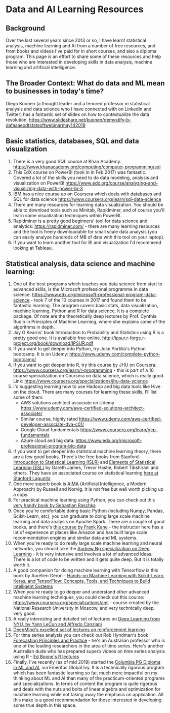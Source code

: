 # Data and AI Learning Resources

## Background
Over the last several years since 2013 or so, I have learnt statistical analysis, machine learning and AI from a number of free resources, and from books and videos I've paid for in short courses, and also a diploma program. This page is an effort to share some of these resources and help those who are interested in developing skills in data analysis, machine learning and artificial intelligence.

## The Broader Context: What do data and ML mean to businesses in today's time?

Diego Kuonen (a thought leader and a tenured professor in statistical analysis and data science who I have connected with on LinkedIn and Twitter) has a fantastic set of slides on how to contextualize the data revolution. https://www.slideshare.net/kuonen/demystify-b-dafaaaeodtstatsoftwebinarmay142019 

## Basic statistics, databases, SQL and data visualization

1. There is a very good SQL course at Khan Academy. https://www.khanacademy.org/computing/computer-programming/sql 
2. This EdX course on PowerBI (took in in Feb 2017) was fantastic. Covered a lot of the skills you need to do data modeling, analysis and visualization on PowerBI https://www.edx.org/course/analyzing-and-visualizing-data-with-power-bi-3  
3. IBM has a nice course up on Coursera which deals with databases and SQL for data science  https://www.coursera.org/learn/sql-data-science 
4. There are many resources for learning data visualization. You should be able to download tools such as Minitab, Rapidminer, and of course you'll learn some visualization techniques within PowerBI. 
5. Rapidminer is a pretty good beginners' tool for data science and analytics: https://rapidminer.com/ - there are many learning resources and the tool is freely downloadable for small scale data analysis (you can easily analyze hundreds of MB of data with this tool on your laptop). 
6. If you want to learn another tool for BI and visualization I'd recommend looking at Tableau.

## Statistical analysis, data science and machine learning:

1. One of the best programs which teaches you data science from start to advanced skills, is the Microsoft professional programme in data science.  https://www.edx.org/microsoft-professional-program-data-science - took 7 of the 10 courses in 2017 and found them to be fantastic learning. The program covers basic stats, data visualization, machine learning, Python and R for data science. It is a complete package. Of note are the theoretically deep lectures by Prof. Cynthia Rudin in Principles of Machine Learning, where she explains some of the algorithms in depth.
2. Jay G Kearns' book Introduction to Probability and Statistics using R is a pretty good one. It is available free online.  http://ipsur.r-forge.r-project.org/book/download/IPSUR.pdf 
3. If you want to get deeper into Python, try Jose Portilla's Python bootcamp. It is on Udemy:  https://www.udemy.com/complete-python-bootcamp/
4. If you want to get deeper into R, try this course by JHU on Coursera. https://www.coursera.org/learn/r-programming - this is part of a 10 course specialization on Coursera on data science, which is really good. Link:  https://www.coursera.org/specializations/jhu-data-science 
5. I'd suggesting learning how to use Hadoop and big data tools like Hive on the cloud. There are many courses for learning these skills, I'll list some of them:
    - AWS solutions architect associate on Udemy https://www.udemy.com/aws-certified-solutions-architect-associate/ 
    - Similar course, highly rated  https://www.udemy.com/aws-certified-developer-associate-dva-c01/ 
    - Google Cloud fundamentals https://www.coursera.org/learn/gcp-fundamentals  
    - Azure cloud and big data:  https://www.edx.org/microsoft-professional-program-big-data 
6. If you want to get deeper into statistical machine learning theory, there are a few good books. 
There's the free books from Stanford - [Introduction to Statistical Learning (ISLR)](http://faculty.marshall.usc.edu/gareth-james/) and [Elements of Statistical Learning (ESL)](https://web.stanford.edu/~hastie/ElemStatLearn/) by Gareth James, Trevor Hastie, Robert Tibshirani and others. They have an associated course on statistical learning [here at Stanford Lagunita](https://lagunita.stanford.edu/courses/HumanitiesSciences/StatLearning/Winter2016/about) 
7. One more superb book is [AIMA](http://aima.cs.berkeley.edu) (Artificial Intelligence, a Modern Approach) by Russell and Norvig. It is not free but well worth picking up a copy. 
8. For practical machine learning using Python, you can check out this [very handy book by Sebastian Raschka](https://www.amazon.in/Python-Machine-Learning-Sebastian-Raschka-ebook/dp/B00YSILNL0) 
9. Once you're comfortable doing basic Python (including Numpy, Pandas, Scikit-Learn, etc), you can graduate to doing large scale machine learning and data analysis on Apache Spark. There are a couple of good books, and there's [this course by Frank Kane](https://www.udemy.com/course/taming-big-data-with-apache-spark-hands-on/) - the instructor here has a lot of experience at places like Amazon and has built large scale recommendation engines and similar data and ML systems.
10. When you're ready to do really large scale machine learning and neural networks, you should take the [Andrew Ng specialization on Deep Learning](https://www.coursera.org/specializations/deep-learning) - it is very intensive and involves a lot of advanced ideas. There is a lot of code to be written and it gets quite deep. But it is totally worth it.
11. A good companion for doing machine learning with Tensorflow is this book by Aurélien Géron - [Hands-on Machine Learning with Scikit-Learn, Keras, and TensorFlow: Concepts, Tools, and Techniques to Build Intelligent Systems](https://www.amazon.com/dp/1492032646/) 
12. When you're ready to go deeper and understand other advanced machine learning techniques, you could check out this course: https://www.coursera.org/specializations/aml - course created by the National Research University in Moscow, and very technically deep, very good.
13. A really interesting and detailed set of lectures on [Deep Learning from NYU, by Yann LeCun and Alfredo Canziani](https://www.youtube.com/playlist?list=PLLHTzKZzVU9eaEyErdV26ikyolxOsz6mq)
14. [DeepMind's excellent set of lectures on reinforcement learning](https://www.youtube.com/watch?v=ISk80iLhdfU&list=PLqYmG7hTraZBKeNJ-JE_eyJHZ7XgBoAyb&ab_channel=DeepMind)
15. For time series analysis you can check out Rob Hyndman's book [Forecasting Principles and Practice](https://otexts.com/fpp2/) - he's an Australian professor who is one of the leading researchers in the area of time series. Here's another Australian dude who has prepared superb videos on time series analysis using R - [Ed Boone's R lectures](https://www.youtube.com/watch?v=l-n8PAnEbN0&list=PLtdHVw0YUd8Xkws3YExJtjrVFFFA6Mtno) 
16. Finally, I've recently (as of mid 2019) started the [Columbia PG Diploma in ML and AI](https://programs.emeritus.org/pgdmlai/), via Emeritus Global Ivy. It is a technically rigorous program which has been fantastic learning so far, much more impactful on my thinking about ML and AI than many of the practicum-oriented programs and specializations. In terms of content the program is quite rigorous and deals with the nuts and bolts of linear algebra and optimization for machine learning while not taking away the emphasis on application. All this make is a good recommendation for those interested in developing some true depth in this space.
